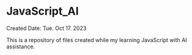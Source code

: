 # JavaScript_AI
Created Date: Tue. Oct 17. 2023

This is a repository of files created while my learning JavaScript with AI assistance.